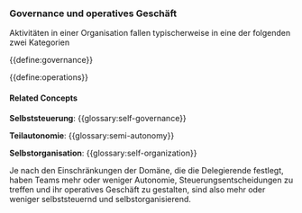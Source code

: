 ### Governance und operatives Geschäft

Aktivitäten in einer Organisation fallen typischerweise in eine der folgenden zwei Kategorien

{{define:governance}}

{{define:operations}}

#### Related Concepts

**Selbststeuerung**: {{glossary:self-governance}}

**Teilautonomie**: {{glossary:semi-autonomy}}

**Selbstorganisation**: {{glossary:self-organization}}

Je nach den Einschränkungen der Domäne, die die Delegierende festlegt, haben Teams mehr oder weniger Autonomie, Steuerungsentscheidungen zu treffen und ihr operatives Geschäft zu gestalten, sind also mehr oder weniger selbststeuernd und selbstorganisierend.